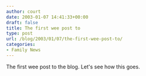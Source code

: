 ```yaml
---
author: court
date: 2003-01-07 14:41:33+00:00
draft: false
title: The first wee post to
type: post
url: /blog/2003/01/07/the-first-wee-post-to/
categories:
- Family News
---
```


The first wee post to the blog.  Let's see how this goes.
